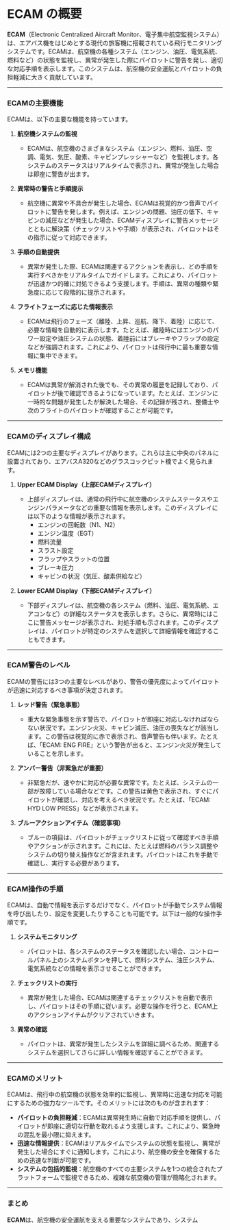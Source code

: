 # ECAM の概要
**ECAM**（Electronic Centralized Aircraft Monitor、電子集中航空監視システム）は、エアバス機をはじめとする現代の旅客機に搭載されている飛行モニタリングシステムです。ECAMは、航空機の各種システム（エンジン、油圧、電気系統、燃料など）の状態を監視し、異常が発生した際にパイロットに警告を発し、適切な対応手順を表示します。このシステムは、航空機の安全運航とパイロットの負担軽減に大きく貢献しています。

---

### **ECAMの主要機能**

ECAMは、以下の主要な機能を持っています。

1. **航空機システムの監視**
   - ECAMは、航空機のさまざまなシステム（エンジン、燃料、油圧、空調、電気、気圧、酸素、キャビンプレッシャーなど）を監視します。各システムのステータスはリアルタイムで表示され、異常が発生した場合は即座に警告が出ます。

2. **異常時の警告と手順提示**
   - 航空機に異常や不具合が発生した場合、ECAMは視覚的かつ音声でパイロットに警告を発します。例えば、エンジンの問題、油圧の低下、キャビンの減圧などが発生した場合、ECAMディスプレイに警告メッセージとともに解決策（チェックリストや手順）が表示され、パイロットはその指示に従って対応できます。
   
3. **手順の自動提供**
   - 異常が発生した際、ECAMは関連するアクションを表示し、どの手順を実行すべきかをリアルタイムでガイドします。これにより、パイロットが迅速かつ的確に対処できるよう支援します。手順は、異常の種類や緊急度に応じて段階的に提示されます。

4. **フライトフェーズに応じた情報表示**
   - ECAMは飛行のフェーズ（離陸、上昇、巡航、降下、着陸）に応じて、必要な情報を自動的に表示します。たとえば、離陸時にはエンジンのパワー設定や油圧システムの状態、着陸前にはブレーキやフラップの設定などが強調されます。これにより、パイロットは飛行中に最も重要な情報に集中できます。

5. **メモリ機能**
   - ECAMは異常が解消された後でも、その異常の履歴を記録しており、パイロットが後で確認できるようになっています。たとえば、エンジンに一時的な問題が発生したが解決した場合、その記録が残され、整備士や次のフライトのパイロットが確認することが可能です。

---

### **ECAMのディスプレイ構成**

ECAMには2つの主要なディスプレイがあります。これらは主に中央のパネルに設置されており、エアバスA320などのグラスコックピット機でよく見られます。

1. **Upper ECAM Display（上部ECAMディスプレイ）**
   - 上部ディスプレイは、通常の飛行中に航空機のシステムステータスやエンジンパラメータなどの重要な情報を表示します。このディスプレイには以下のような情報が表示されます。
     - エンジンの回転数（N1、N2）
     - エンジン温度（EGT）
     - 燃料流量
     - スラスト設定
     - フラップやスラットの位置
     - ブレーキ圧力
     - キャビンの状況（気圧、酸素供給など）
     
2. **Lower ECAM Display（下部ECAMディスプレイ）**
   - 下部ディスプレイは、航空機の各システム（燃料、油圧、電気系統、エアコンなど）の詳細なステータスを表示します。さらに、異常時にはここに警告メッセージが表示され、対処手順も示されます。このディスプレイは、パイロットが特定のシステムを選択して詳細情報を確認することもできます。
   
---

### **ECAM警告のレベル**

ECAMの警告には3つの主要なレベルがあり、警告の優先度によってパイロットが迅速に対応するべき事項が決定されます。

1. **レッド警告（緊急事態）**
   - 重大な緊急事態を示す警告で、パイロットが即座に対応しなければならない状況です。エンジン火災、キャビン減圧、油圧の喪失などが該当します。この警告は視覚的に赤で表示され、音声警告も伴います。たとえば、「ECAM: ENG FIRE」という警告が出ると、エンジン火災が発生していることを示します。
   
2. **アンバー警告（非緊急だが重要）**
   - 非緊急だが、速やかに対応が必要な異常です。たとえば、システムの一部が故障している場合などです。この警告は黄色で表示され、すぐにパイロットが確認し、対応を考えるべき状況です。たとえば、「ECAM: HYD LOW PRESS」などが表示されます。

3. **ブルーアクションアイテム（確認事項）**
   - ブルーの項目は、パイロットがチェックリストに従って確認すべき手順やアクションが示されます。これには、たとえば燃料のバランス調整やシステムの切り替え操作などが含まれます。パイロットはこれを手動で確認し、実行する必要があります。

---

### **ECAM操作の手順**

ECAMは、自動で情報を表示するだけでなく、パイロットが手動でシステム情報を呼び出したり、設定を変更したりすることも可能です。以下は一般的な操作手順です。

1. **システムモニタリング**
   - パイロットは、各システムのステータスを確認したい場合、コントロールパネル上のシステムボタンを押して、燃料システム、油圧システム、電気系統などの情報を表示させることができます。

2. **チェックリストの実行**
   - 異常が発生した場合、ECAMは関連するチェックリストを自動で表示し、パイロットはその手順に従います。必要な操作を行うと、ECAM上のアクションアイテムがクリアされていきます。

3. **異常の確認**
   - パイロットは、異常が発生したシステムを詳細に調べるため、関連するシステムを選択してさらに詳しい情報を確認することができます。

---

### **ECAMのメリット**

ECAMは、飛行中の航空機の状態を効率的に監視し、異常時に迅速な対応を可能にするための強力なツールです。そのメリットには次のものが含まれます：

- **パイロットの負担軽減**：ECAMは異常発生時に自動で対応手順を提供し、パイロットが即座に適切な行動を取れるよう支援します。これにより、緊急時の混乱を最小限に抑えます。
- **迅速な情報提供**：ECAMはリアルタイムでシステムの状態を監視し、異常が発生した場合にすぐに通知します。これにより、航空機の安全を確保するための迅速な判断が可能です。
- **システムの包括的監視**：航空機のすべての主要システムを1つの統合されたプラットフォームで監視できるため、複雑な航空機の管理が簡略化されます。

---

### **まとめ**

**ECAM**は、航空機の安全運航を支える重要なシステムであり、システム